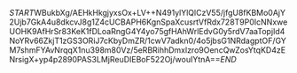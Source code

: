 $START$WBukbXg/AEHkHkgjyxsOx+LV++N491ylYlQlCzV55/jfgU8fKBMo0AjY2Ujb7GkA4u8dkcvJ8g1Z4cUCBAPH6KgnSpaXcusrtVfRdx728T9P0IcNNxweUOHK9AfHrSr83KeK1fDLoaRngG4Y4yo75gfHAhWrlEdvG0y5rdV7aaTopjId4NoYRv66ZkjT1zGS3ORiJ7cKbyDmZR/1cwV7adkn0/4o5jbsG1NRdagptOF/GYM7shmFYAvNrqqX1nu398m80Vz/5eRBRihhDmxlzro9OencQwZosYtqKD4zENrsigX+yp4p2890PAS3LMjReuDIEBoF522Oj/wouIYtnA==$END$